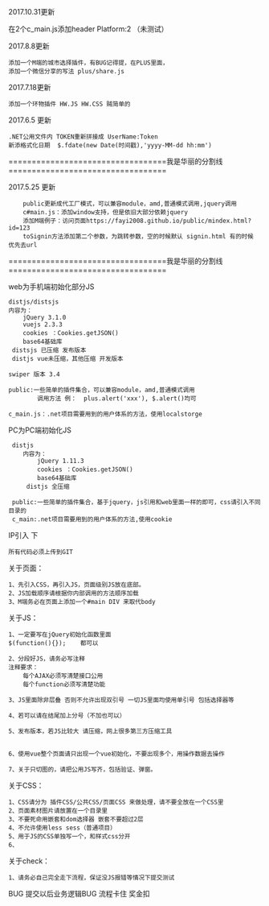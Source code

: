 2017.10.31更新

   在2个c_main.js添加header Platform:2 （未测试）

2017.8.8更新

    添加一个M端的城市选择插件，有BUG记得提，在PLUS里面，
    添加一个微信分享的写法 plus/share.js



2017.7.18更新

    添加一个环物插件 HW.JS HW.CSS 贼简单的

2017.6.5
更新 

    .NET公用文件内 TOKEN重新拼接成 UserName:Token
    新添格式化日期  $.fdate(new Date(时间戳),'yyyy-MM-dd hh:mm')

==================================我是华丽的分割线==================================

2017.5.25
更新

        public更新成代工厂模式，可以兼容module，amd,普通模式调用,jquery调用
        c#main.js：添加window支持，但是依旧大部分依赖jquery
        添加M端例子：访问页面https://fayi2008.github.io/public/mindex.html?id=123
        toSignin方法添加第二个参数，为跳转参数，空的时候默认 signin.html 有的时候 优先去url

==================================我是华丽的分割线==================================

web为手机端初始化部分JS

    distjs/distsjs
    内容为：
        jQuery 3.1.0
        vuejs 2.3.3
        cookies ：Cookies.getJSON()
        base64基础库
     distsjs 已压缩 发布版本
     distjs vue未压缩，其他压缩 开发版本

    swiper 版本 3.4

    public:一些简单的插件集合，可以兼容module，amd,普通模式调用
            调用方法 例：  plus.alert('xxx'), $.alert()均可

    c_main.js：.net项目需要用到的用户体系的方法，使用localstorge


PC为PC端初始化JS
     
     distjs
        内容为：
            jQuery 1.11.3
            cookies ：Cookies.getJSON()
            base64基础库
         distjs 全压缩

     public:一些简单的插件集合，基于jquery，js引用和web里面一样的即可，css请引入不同目录的
     c_main:.net项目需要用到的用户体系的方法,使用cookie

IP引入 下

    所有代码必须上传到GIT

关于页面：
    
    1、先引入CSS，再引入JS，页面级别JS放在底部。
    2、JS加载顺序请根据你内部调用的方法顺序加载
    3、M端务必在页面上添加一个#main DIV 来取代body


关于JS：
    
    1、一定要写在jQuery初始化函数里面
    $(function(){});    都可以

    2、分段好JS，请务必写注释
    注释要求：
        每个AJAX必须写清楚接口公用
        每个function必须写清楚功能

    3、JS里面除非层叠 否则不允许出现双引号 一切JS里面均使用单引号 包括选择器等

    4、若可以请在结尾加上分号（不加也可以）

    5、发布版本，若JS比较大 请压缩，网上很多第三方压缩工具


    6、使用vue整个页面请只出现一个vue初始化，不要出现多个，用操作数据去操作

    7、关于只切图的，请把公用JS写齐，包括验证、弹窗。

关于CSS：
    
    1、CSS请分为 插件CSS/公共CSS/页面CSS 来做处理，请不要全放在一个CSS里
    2、页面素材图片请放置在一个目录里
    3、不要死命用嵌套和dom选择器 嵌套不要超过2层
    4、不允许使用less sess（普通项目）
    5、用于JS的CSS单独写一个，和样式css分开
    6、

关于check：
    
    1、请务必自己完全走下流程，保证没JS报错等情况下提交测试

BUG 提交以后业务逻辑BUG 流程卡住 奖金扣
